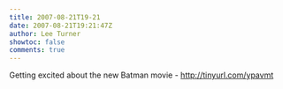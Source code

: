 ```yaml
---
title: 2007-08-21T19-21
date: 2007-08-21T19:21:47Z
author: Lee Turner
showtoc: false
comments: true
---
```


Getting excited about the new Batman movie - http://tinyurl.com/ypavmt

